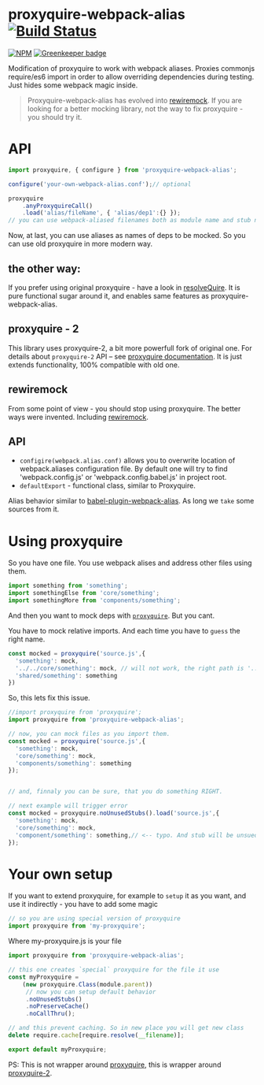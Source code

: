 # proxyquire-webpack-alias [![Build Status](https://secure.travis-ci.org/thekashey/proxyquire-webpack-alias.svg)](http://travis-ci.org/thekashey/proxyquire-webpack-alias)

[![NPM](https://nodei.co/npm/proxyquire-webpack-alias.png?downloads=true&stars=true)](https://nodei.co/npm/proxyquire-webpack-alias/) [![Greenkeeper badge](https://badges.greenkeeper.io/theKashey/proxyquire-webpack-alias.svg)](https://greenkeeper.io/)

Modification of proxyquire to work with webpack aliases. 
Proxies commonjs require/es6 import in order to allow overriding dependencies during testing.
Just hides some webpack magic inside.

> Proxyquire-webpack-alias has evolved into [rewiremock](https://github.com/theKashey/rewiremock). If you are looking for a better mocking library, not the way to fix proxyquire - you should try it.

# API

```js
import proxyquire, { configure } from 'proxyquire-webpack-alias';

configure('your-own-webpack-alias.conf');// optional

proxyquire
    .anyProxyquireCall()
    .load('alias/fileName', { 'alias/dep1':{} });
// you can use webpack-aliased filenames both as module name and stub name.
```
Now, at last, you can use aliases as names of deps to be mocked. 
So you can use old proxyquire in more modern way.

## the other way:
If you prefer using original proxyquire - have a look in [resolveQuire](https://github.com/theKashey/resolveQuire).
It is pure functional sugar around it, and enables same features as proxyquire-webpack-alias.

## proxyquire - 2
This library uses proxyquire-2, a bit more powerfull fork of original one.
For details about `proxyquire-2` API – see [proxyquire documentation](https://github.com/theKashey/proxyquire).
It is just extends functionality, 100% compatible with old one.

## rewiremock
 From some point of view - you should stop using proxyquire. The better ways were invented. Including [rewiremock](https://github.com/theKashey/rewiremock).

## API
* `configire(webpack.alias.conf)` allows you to overwrite location of webpack.aliases configuration file.
By default one will try to find 'webpack.config.js' or 'webpack.config.babel.js' in project root.
* `defaultExport` - functional class, similar to Proxyquire.
 
Alias behavior similar to [babel-plugin-webpack-alias](https://github.com/trayio/babel-plugin-webpack-alias/). 
As long we `take` some sources from it.
  
# Using proxyquire

So you have one file. You use webpack alises and address other files using them.
```js
import something from 'something';
import somethingElse from 'core/something';
import somethingMore from 'components/something';
```

And then you want to mock deps with [`proxyquire`](https://github.com/thlorenz/proxyquire).
But you cant.

You have to mock relative imports. And each time you have to `guess` the right name. 
```js
const mocked = proxyquire('source.js',{
  'something': mock,
  '../../core/something': mock, // will not work, the right path is '../../../core....'
  'shared/something': something
})
```

So, this lets fix this issue.
 
```js
//import proxyquire from 'proxyquire';
import proxyquire from 'proxyquire-webpack-alias'; 

// now, you can mock files as you import them.
const mocked = proxyquire('source.js',{
  'something': mock,
  'core/something': mock, 
  'components/something': something
});


// and, finnaly you can be sure, that you do something RIGHT.

// next example will trigger error
const mocked = proxyquire.noUnusedStubs().load('source.js',{
  'something': mock,
  'core/something': mock, 
  'component/something': something,// <-- typo. And stub will be unsued.
});
```
 
# Your own setup 
If you want to extend proxyquire, for example to `setup` it as you want, and use it indirectly - you have to add some magic
```js
// so you are using special version of proxyquire
import proxyquire from 'my-proxyquire';
```
Where my-proxyquire.js is your file
```js
import proxyquire from 'proxyquire-webpack-alias';

// this one creates `special` proxyquire for the file it use
const myProxyquire = 
    (new proxyquire.Class(module.parent))
     // now you can setup default behavior     
     .noUnusedStubs()
     .noPreserveCache()
     .noCallThru();

// and this prevent caching. So in new place you will get new class
delete require.cache[require.resolve(__filename)];

export default myProxyquire;
```
 
PS: This is not wrapper around [proxyquire](https://github.com/thlorenz/proxyquire), this is wrapper around [proxyquire-2](https://github.com/theKashey/proxyquire).
